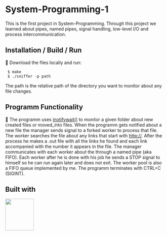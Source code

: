 # System-Programming-1
This is the first project in System-Programming. Through this project we learned about pipes, named pipes, signal handling, low-level I/O and process intercommunication.

## Installation / Build / Run
🔨 Download the files locally and run:
 ```
  $ make
  $ ./sniffer -p path
  ```
The path is the relative path of the directory you want to monitor about any file changes.

## Programm Functionality
🔩 The programm uses <ins>inotifywait()</ins> to monitor a given folder about new created files or moved_into files. When the programm gets notified about a new file the manager sends signal to a forked worker to process that file. The worker searches the file about any links that start with <ins>http://</ins>. After the process he makes a <filename>.out file with all the links he found and each link accompanied with the number it appears in the file. The manager communicates with each worker about the <filename> through a named pipe (aka FIFO). Each worker after he is done with his job he sends a STOP signal to himself so he can run again later and does not exit. The worker pool is also a FIFO queue implemented by me. The programm terminates with CTRL+C (SIGINT).

## Built with
  <img src="https://upload.wikimedia.org/wikipedia/commons/thumb/1/18/C_Programming_Language.svg/380px-C_Programming_Language.svg.png" style="height: 100px; width:90px;"/>
